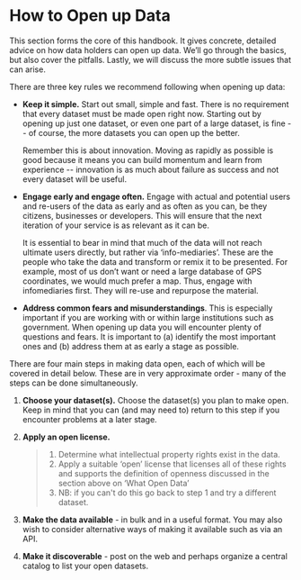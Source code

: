 How to Open up Data
===================

This section forms the core of this handbook. It gives concrete,
detailed advice on how data holders can open up data. We’ll go through
the basics, but also cover the pitfalls. Lastly, we will discuss the
more subtle issues that can arise.

There are three key rules we recommend following when opening up data:

-   **Keep it simple.** Start out small, simple and fast. There is no
    requirement that every dataset must be made open right now. Starting
    out by opening up just one dataset, or even one part of a large
    dataset, is fine -- of course, the more datasets you can open up the
    better.

    Remember this is about innovation. Moving as rapidly as possible is
    good because it means you can build momentum and learn from
    experience -- innovation is as much about failure as success and not
    every dataset will be useful.

-   **Engage early and engage often.** Engage with actual and potential
    users and re-users of the data as early and as often as you can, be
    they citizens, businesses or developers. This will ensure that the
    next iteration of your service is as relevant as it can be.

    It is essential to bear in mind that much of the data will not reach
    ultimate users directly, but rather via ‘info-mediaries’. These are
    the people who take the data and transform or remix it to be
    presented. For example, most of us don’t want or need a large
    database of GPS coordinates, we would much prefer a map. Thus,
    engage with infomediaries first. They will re-use and repurpose the
    material.

-   **Address common fears and misunderstandings**. This is especially
    important if you are working with or within large institutions such
    as government. When opening up data you will encounter plenty of
    questions and fears. It is important to (a) identify the most
    important ones and (b) address them at as early a stage as possible.

There are four main steps in making data open, each of which will be
covered in detail below. These are in very approximate order - many of
the steps can be done simultaneously.

1.  **Choose your dataset(s).** Choose the dataset(s) you plan to make
    open. Keep in mind that you can (and may need to) return to this
    step if you encounter problems at a later stage.
2.  **Apply an open license.**

    > 1.  Determine what intellectual property rights exist in the data.
    > 2.  Apply a suitable ‘open’ license that licenses all of these
    >     rights and supports the definition of openness discussed in
    >     the section above on ‘What Open Data’
    > 3.  NB: if you can't do this go back to step 1 and try a different
    >     dataset.

3.  **Make the data available** - in bulk and in a useful format. You
    may also wish to consider alternative ways of making it available
    such as via an API.
4.  **Make it discoverable** - post on the web and perhaps organize a
    central catalog to list your open datasets.


